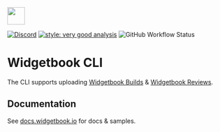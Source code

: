 <img height=40 src="https://raw.githubusercontent.com/widgetbook/widgetbook/2107e1afe2217e8ecde56c6ade1fd3706c3e6570/docs/assets/WidgetbookLogo.svg">

[![Discord](https://img.shields.io/discord/879618555560218625?color=blue&style=flat-square)](https://discord.com/invite/zT4AMStAJA)
[![style: very good analysis](https://img.shields.io/badge/style-very_good_analysis-B22C89.svg?style=flat-square)](https://pub.dev/packages/very_good_analysis)
![GitHub Workflow Status](https://img.shields.io/github/actions/workflow/status/widgetbook/widgetbook/widgetbook-generator.yaml?branch=main)

# Widgetbook CLI

The CLI supports uploading [Widgetbook Builds](https://docs.widgetbook.io/widgetbook-cloud/builds) & [Widgetbook Reviews](https://docs.widgetbook.io/widgetbook-cloud/reviews).

## Documentation

See [docs.widgetbook.io](https://docs.widgetbook.io/widgetbook-cli) for docs & samples.
